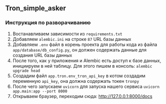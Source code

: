 ## Tron_simple_asker
### Инструкция по разворачиванию
1. Востанавливаем зависимости из `requirements.txt`
2. Добавляем `alembic.ini` на строке `87` URL базы данных
3. Добавляем `.env` файл в корень проекта для работы кода из файла `app/database/db_config.py`, он должен содержать данные для создания URL базы данных
4. После того, как у приложения и Alembic есть доступ к базе данных, инициируем в ней таблицу. Для этого пишем в консоль:
   `alembic upgrade head`
5. Создадим файл `app.tron.env_tron_api_key` в котом создадим переменную `api_key`, она должна содержать токен `tronpy`
6. После чего запускаем `uvicorn` для запуска нашего сервиса
   `uvicorn  app.main:app --port 8000`
7. Открываем браузер, переходим сюда: http://127.0.0.1:8000/docs
